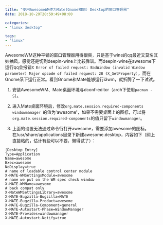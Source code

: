 ```yaml
---
title: "使用AwesomeWM作为Mate(Gnome相同) Desktop的窗口管理器"
date: 2018-10-20T20:59:49+08:00

categories:
- "linux desktop"

tags:
- "linux"
---
```


AwesomeWM这种平铺的窗口管理器用得很爽，只是基于wine的qq最近又莫名其妙抽风，感觉还是切到deepin-wine上比较靠谱。而deepin-wine在awesome下运行qq会报错`X Error of failed request: BadWindow (invalid Window parameter) Major opcode of failed request: 20 (X_GetProperty)`，而在Gnome系下运行正常。看到Gnome和Mate能够运行i3wm，就折腾了一下试试。

1. 安装AwesomeWM、Mate桌面环境与dconf-editor（arch下使用`pacman -S`）。

2. 进入Mate桌面环境后，修改`org.mate.session.required-components windowmanager `的值为'awesome'，如果不需要桌面上的图标，可以将`org.mate.session.required-components`的值只留下`windowmanager`。

3. 上面的设置无法通过命令行打开awesome，需要添加awesome的图标。在/usr/share/applications目录下新建awesome.desktop，内容如下（网上直接粘的，估计有些可以不要，懒得试了）：

```
[Desktop Entry]
Type=Application
Name=awesome
Exec=awesome
NoDisplay=true
# name of loadable control center module
X-MATE-WMSettingsModule=awesome
# name we put on the WM spec check window
X-MATE-WMName=awesome
# back compat only
X-MateWMSettingsLibrary=awesome
X-MATE-Bugzilla-Bugzilla=MATE
X-MATE-Bugzilla-Product=awesome
X-MATE-Bugzilla-Component=general
X-MATE-Autostart-Phase=WindowManager
X-MATE-Provides=windowmanager
X-MATE-Autostart-Notify=true
```


